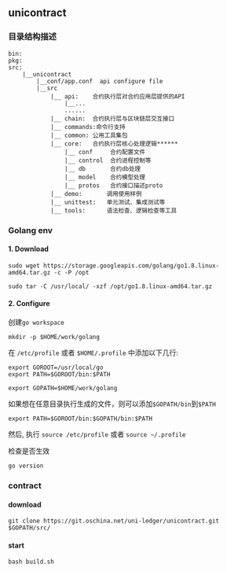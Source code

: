 ## unicontract

### 目录结构描述
```
bin:
pkg:
src:
    |__unicontract
        |__conf/app.conf  api configure file
        |__src
            |__ api:    合约执行层对合约应用层提供的API
                |__...
                ......
            |__ chain:  合约执行层与区块链层交互接口
            |__ commands:命令行支持
            |__ common: 公用工具集包
            |__ core:   合约执行层核心处理逻辑******
                |__ conf     合约配置文件
                |__ control  合约进程控制等
                |__ db       合约db处理
                |__ model    合约模型处理
                |__ protos   合约接口描述proto
            |__ demo:       调用使用样例
            |__ unittest:   单元测试、集成测试等
            |__ tools:      语法检查、逻辑检查等工具
```

### Golang env
#### 1. Download
```
sudo wget https://storage.googleapis.com/golang/go1.8.linux-amd64.tar.gz -c -P /opt

sudo tar -C /usr/local/ -xzf /opt/go1.8.linux-amd64.tar.gz

```
#### 2. Configure
创建`go workspace`

```
mkdir -p $HOME/work/golang
```

在 `/etc/profile` 或者 `$HOME/.profile` 中添加以下几行:
```
export GOROOT=/usr/local/go
export PATH=$GOROOT/bin:$PATH

export GOPATH=$HOME/work/golang

```

如果想在任意目录执行生成的文件，则可以添加`$GOPATH/bin`到`$PATH`
```
export PATH=$GOROOT/bin:$GOPATH/bin:$PATH
```
然后, 执行 `source /etc/profile` 或者 `source ~/.profile`

检查是否生效
```
go version
```

### contract
#### download
```
git clone https://git.oschina.net/uni-ledger/unicontract.git $GOPATH/src/
```

#### start
```
bash build.sh
```